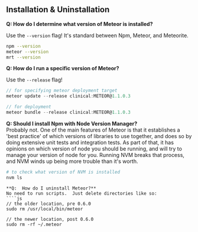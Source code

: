  
## Installation & Uninstallation


**Q:  How do I determine what version of Meteor is installed?**  

Use the ``--version`` flag!  It's standard between Npm, Meteor, and Meteorite.
````sh
npm --version
meteor --version
mrt --version
````

**Q:  How do I run a specific version of Meteor?**  

Use the ``--release`` flag!  
````js
// for specifying meteor deployment target
meteor update --release clinical:METEOR@1.1.0.3

// for deployment
meteor bundle --release clinical:METEOR@1.1.0.3
````


**Q:  Should I install Npm with Node Version Manager?**  
Probably not.  One of the main features of Meteor is that it establishes a 'best practice' of which versions of libraries to use together, and does so by doing extensive unit tests and integration tests.  As part of that, it has opinions on which version of node you should be running, and will try to manage your version of node for you.  Running NVM breaks that process, and NVM winds up being more trouble than it's worth.  

````sh
# to check what version of NVM is installed
nvm ls
````
 
````
**Q:  How do I uninstall Meteor?**  
No need to run scripts.  Just delete directories like so:  
````js
// the older location, pre 0.6.0
sudo rm /usr/local/bin/meteor

// the newer location, post 0.6.0
sudo rm -rf ~/.meteor
````




